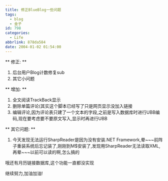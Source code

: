```yaml
---
title: 修正BlueBlog一些问题
tags:
  - blog
  - 金子
id: 798
categories:
  - Life
abbrlink: 878da584
date: 2004-01-02 01:54:00
---
```

** 修正: ** 
1. 后台用户Blog计数修复sub
2. 其它小问题

** 增加: **
1. 全文阅读TrackBack显示
2. 删除单篇评论(其实这个脚本已经写了只是网页显示没加入链接
3. 编辑评论,因为评论表只建了一个文本的字段,之前是写入数据库时进行UBB编码,现在要考虑要不要原文写入,显示时再进行UBB

** 其它问题: **
1. 今天发现无法运行SharpReader是因为没有安装.NET Framework,晕\~\~\~前阵子重装系统后忘记装了,刚刚到M$安装了,发现用SharpReader无法读取XML,再晕\~\~\~以前可以读的啊,怎么搞的

哦还有月历链接数据库,这个功能一直都没实现

继续努力,加油加油!